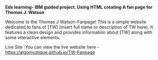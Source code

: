 **Edx learning- IBM guided project. Using HTML creating A fan page for Thomas J. Watson**


Welcome to the Thomas J Watson-Fanpage! This is a simple website dedicated to fans of [TW] (insert full name or description of TW here). It features a clean design and provides information about [TW] along with some interactive elements.

Live Site :You can view the live website here - https://algomystique.github.io/TW-Fanpage

